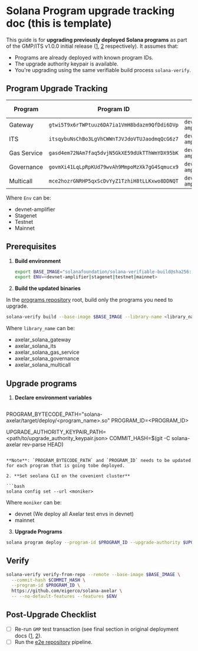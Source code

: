 # Solana Program upgrade tracking doc <Date> (this is template)

This guide is for **upgrading previously deployed Solana programs** as part of the GMP/ITS v1.0.0 initial release ([1](./2025-07-GMP-v1.0.0.md), [2](./2025-07-ITS-v1.0.0.md) respectively). It assumes that:

- Programs are already deployed with known program IDs.
- The upgrade authority keypair is available.
- You're upgrading using the same verifiable build process `solana-verify`.


## Program Upgrade Tracking

| Program     | Program ID                                    | Env                | From version | To version | From hash | To hash | ✅ Done |
| ----------- | --------------------------------------------- | ------------------ | ------------ | ---------- | --------- | ------- | ------ |
| Gateway     | `gtwi5T9x6rTWPtuuz6DA7ia1VmH8bdazm9QfDdi6DVp` | `devnet-amplifier` |              |            |           |         |        |
| ITS         | `itsqybuNsChBo3LgVhCWWnTJVJdoVTUJaodmqQcG6z7` | `devnet-amplifier` |              |            |           |         |        |
| Gas Service | `gasd4em72NAm7faq5dvjN5GkXE59dUkTThWmYDX95bK` | `devnet-amplifier` |              |            |           |         |        |
| Governance  | `govmXi41LqLpRpKUd79wvAh9MmpoMzXk7gG4Sqmucx9` | `devnet-amplifier` |              |            |           |         |        |
| Multicall   | `mce2hozrGNRHP5qxScDvYyZ1TzhiH8tLLKxwo8DDNQT` | `devnet-amplifier` |              |            |           |         |        |

Where `Env` can be:

* devnet-amplifier
* Stagenet
* Testnet
* Mainnet

## Prerequisites

1. **Build environment**

   ```bash
   export BASE_IMAGE="solanafoundation/solana-verifiable-build@sha256:979b09eef544de4502a92e28a724a8498a08e2fe506e8905b642e613760403d3"
   export ENV=<devnet-amplifier|stagenet|testnet|mainnet>
   ```

2. **Build the updated binaries**

In the [programs repository](https://github.com/eigerco/solana-axelar) root, build only the programs you need to upgrade.

   ```bash
solana-verify build --base-image $BASE_IMAGE --library-name <library_name> -- --no-default-features --features $ENV

   ```

   Where `library_name` can be:

   * axelar_solana_gateway
   * axelar_solana_its
   * axelar_solana_gas_service
   * axelar_solana_governance
   * axelar_solana_multicall

## Upgrade programs

1. **Declare environment variables**


   ```bash
PROGRAM_BYTECODE_PATH="solana-axelar/target/deploy/<program_name>.so"
PROGRAM_ID=<PROGRAM_ID>

UPGRADE_AUTHORITY_KEYPAIR_PATH=<path/to/upgrade_authority_keypair.json>
COMMIT_HASH=$(git -C solana-axelar rev-parse HEAD)
   ```

   **Note**: `PROGRAM_BYTECODE_PATH` and `PROGRAM_ID` needs to be updated for each program that is going tobe deployed.

2. **Set seolana CLI on the covenient cluster**

   ```bash
   solana config set --url <moniker>
   ```

   Where `moniker` can be:

   * devnet (We deploy all Axelar test envs in devnet)
   * mainnet

3. **Upgrade Programs**


```bash
solana program deploy --program-id $PROGRAM_ID --upgrade-authority $UPGRADE_AUTHORITY_KEYPAIR_PATH $PROGRAM_PATH
```

## Verify

```bash
solana-verify verify-from-repo --remote --base-image $BASE_IMAGE \
  --commit-hash $COMMIT_HASH \
  --program-id $PROGRAM_ID \
  https://github.com/eigerco/solana-axelar \
  -- --no-default-features --features $ENV
```

## **Post-Upgrade Checklist**

- [ ] Re-run `GMP` test transaction (see final section in original deployment docs ([1](./2025-07-GMP-v1.0.0.md), [2](./2025-07-ITS-v1.0.0.md)).
- [ ] Run the [e2e repository](https://github.com/eigerco/axelar-solana-e2e) pipeline.
